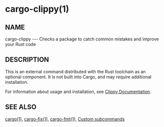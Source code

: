 # cargo-clippy(1)

## NAME

cargo-clippy --- Checks a package to catch common mistakes and improve your Rust code

## DESCRIPTION

This is an external command distributed with the Rust toolchain as an optional component.
It is not built into Cargo, and may require additional installation.

For information about usage and installation,
see [Clippy Documentation](../../clippy/index.html).

## SEE ALSO

[cargo(1)](cargo.md),
[cargo-fix(1)](cargo-fix.md),
[cargo-fmt(1)](cargo-fmt.md),
[Custom subcommands](../reference/external-tools.md#custom-subcommands)
